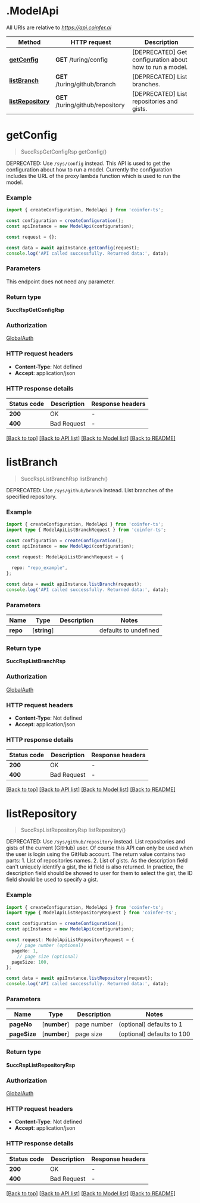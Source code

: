 # .ModelApi

All URIs are relative to *https://api.coinfer.ai*

Method | HTTP request | Description
------------- | ------------- | -------------
[**getConfig**](ModelApi.md#getConfig) | **GET** /turing/config | [DEPRECATED] Get configuration about how to run a model.
[**listBranch**](ModelApi.md#listBranch) | **GET** /turing/github/branch | [DEPRECATED] List branches.
[**listRepository**](ModelApi.md#listRepository) | **GET** /turing/github/repository | [DEPRECATED] List repositories and gists.


# **getConfig**
> SuccRspGetConfigRsp getConfig()

DEPRECATED: Use `/sys/config` instead.  This API is used to get the configuration about how to run a model. Currently the configuration includes the URL of the proxy lambda function which is used to run the model.

### Example


```typescript
import { createConfiguration, ModelApi } from 'coinfer-ts';

const configuration = createConfiguration();
const apiInstance = new ModelApi(configuration);

const request = {};

const data = await apiInstance.getConfig(request);
console.log('API called successfully. Returned data:', data);
```


### Parameters
This endpoint does not need any parameter.


### Return type

**SuccRspGetConfigRsp**

### Authorization

[GlobalAuth](README.md#GlobalAuth)

### HTTP request headers

 - **Content-Type**: Not defined
 - **Accept**: application/json


### HTTP response details
| Status code | Description | Response headers |
|-------------|-------------|------------------|
**200** | OK |  -  |
**400** | Bad Request |  -  |

[[Back to top]](#) [[Back to API list]](README.md#documentation-for-api-endpoints) [[Back to Model list]](README.md#documentation-for-models) [[Back to README]](README.md)

# **listBranch**
> SuccRspListBranchRsp listBranch()

DEPRECATED: Use `/sys/github/branch` instead.  List branches of the specified repository.

### Example


```typescript
import { createConfiguration, ModelApi } from 'coinfer-ts';
import type { ModelApiListBranchRequest } from 'coinfer-ts';

const configuration = createConfiguration();
const apiInstance = new ModelApi(configuration);

const request: ModelApiListBranchRequest = {
  
  repo: "repo_example",
};

const data = await apiInstance.listBranch(request);
console.log('API called successfully. Returned data:', data);
```


### Parameters

Name | Type | Description  | Notes
------------- | ------------- | ------------- | -------------
 **repo** | [**string**] |  | defaults to undefined


### Return type

**SuccRspListBranchRsp**

### Authorization

[GlobalAuth](README.md#GlobalAuth)

### HTTP request headers

 - **Content-Type**: Not defined
 - **Accept**: application/json


### HTTP response details
| Status code | Description | Response headers |
|-------------|-------------|------------------|
**200** | OK |  -  |
**400** | Bad Request |  -  |

[[Back to top]](#) [[Back to API list]](README.md#documentation-for-api-endpoints) [[Back to Model list]](README.md#documentation-for-models) [[Back to README]](README.md)

# **listRepository**
> SuccRspListRepositoryRsp listRepository()

DEPRECATED: Use `/sys/github/repository` instead.  List repositories and gists of the current (GitHub) user.  Of course this API can only be used when the user is login using the GitHub account.  The return value contains two parts: 1. List of repositories names. 2. List of gists. As the description field can\'t uniquely identify a gist, the id field is also returned. In practice, the description field should be showed to user for them to select the gist, the ID field should be used to specify a gist.

### Example


```typescript
import { createConfiguration, ModelApi } from 'coinfer-ts';
import type { ModelApiListRepositoryRequest } from 'coinfer-ts';

const configuration = createConfiguration();
const apiInstance = new ModelApi(configuration);

const request: ModelApiListRepositoryRequest = {
    // page number (optional)
  pageNo: 1,
    // page size (optional)
  pageSize: 100,
};

const data = await apiInstance.listRepository(request);
console.log('API called successfully. Returned data:', data);
```


### Parameters

Name | Type | Description  | Notes
------------- | ------------- | ------------- | -------------
 **pageNo** | [**number**] | page number | (optional) defaults to 1
 **pageSize** | [**number**] | page size | (optional) defaults to 100


### Return type

**SuccRspListRepositoryRsp**

### Authorization

[GlobalAuth](README.md#GlobalAuth)

### HTTP request headers

 - **Content-Type**: Not defined
 - **Accept**: application/json


### HTTP response details
| Status code | Description | Response headers |
|-------------|-------------|------------------|
**200** | OK |  -  |
**400** | Bad Request |  -  |

[[Back to top]](#) [[Back to API list]](README.md#documentation-for-api-endpoints) [[Back to Model list]](README.md#documentation-for-models) [[Back to README]](README.md)


